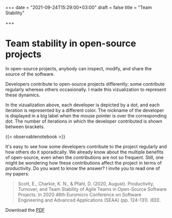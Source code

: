 +++
date = "2021-09-24T15:29:00+03:00"
draft = false
title = "Team Stability"

+++

# Team stability in open-source projects

In open-source projects, anybody can inspect, modify, and share the source of the software.

Developers contribute to open-source projects differently; some contribute regularly whereas others occasionally. I made this vizualization to represent these dynamics.

In the vizualization above, each developer is depicted by a dot, and each iteration is represented by a different color. The nickname of the developer is displayed in a big label when the mouse pointer is over the corresponding dot. The number of iterations in which the developer contributed is shown between brackets.

{{< observablenotebook >}}

It's easy to see how some developers contribute to the project regularly and how others do it sporadically. We already know about the multiple benefits of open-source, even when the contributions are not so frequent. Still, one might be wondering how these contributions affect the project in terms of productivity. Do you want to know the answer? I invite you to read one of my papers:  

> Scott, E., Charkie, K. N., & Pfahl, D. (2020, August). Productivity, Turnover, and Team Stability of Agile Teams in Open-Source Software Projects. In 2020 46th Euromicro Conference on Software Engineering and Advanced Applications (SEAA) (pp. 124-131). IEEE. 

Download the [PDF](files/SEAA2020.pdf) 